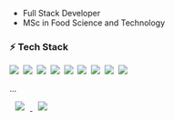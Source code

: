 
* Full Stack Developer
* MSc in Food Science and Technology


### ⚡ Tech Stack

  <p align="left">
    <img src="https://img.shields.io/badge/Nextjs-000000?style=flat-square&logo=Nextjs&logoColor=white"/></a>&nbsp
    <img src="https://img.shields.io/badge/Spring-6DB33F?style=flat-square&logo=Spring&logoColor=white"/></a>&nbsp 
    <img src="https://img.shields.io/badge/Nestjs-fc0345?style=flat-square&logo=Nestjs&logoColor=white"/></a>&nbsp
    <img src="https://img.shields.io/badge/Graphql-e535ab?style=flat-square&logo=Graphql&logoColor=white"/></a>&nbsp
    <img src="https://img.shields.io/badge/React-61DAFB?style=flat-square&logo=React&logoColor=white"/></a>&nbsp
    <img src="https://img.shields.io/badge/TailwindCSS-3B82F6?style=flat-square&logo=Tailwindcss&logoColor=white"/></a>&nbsp
    <img src="https://img.shields.io/badge/Typescript-007ACC?style=flat-square&logo=Typescript&logoColor=white"/></a>&nbsp
    <img src="https://img.shields.io/badge/Kubernetes-06118e?style=flat-square&logo=Kubernetes&logoColor=white"/></a>&nbsp
    <img src="https://img.shields.io/badge/Go-00ADD8?style=flat-square&logo=Go&logoColor=white"/></a>&nbsp
  </p>

...

<a href="mailto:hunman89@gmail.com"/>
  <img 
    src="https://img.shields.io/twitter/url?label=email&logo=gmail&style=social&url=http%3A%2F%2F=mailto:hunman89@gmail.com" 
    style="height : auto; margin-left : 10px; margin-right : 10px;"/>
</a>
<a href="https://hunman89blogmaster.gatsbyjs.io/">
  <img 
    src="http://img.shields.io/badge/-Tech%20Blog-655ced?style=flat&logo=github&link=https://alpox.kr"
    style="height : auto; margin-left : 10px; margin-right : 10px;"/>
</a>
<!--
**hunman89/hunman89** is a ✨ _special_ ✨ repository because its `README.md` (this file) appears on your GitHub profile.

Here are some ideas to get you started:

- 🔭 I’m currently working on ...
- 🌱 I’m currently learning ...
- 👯 I’m looking to collaborate on ...
- 🤔 I’m looking for help with ...
- 💬 Ask me about ...
- 📫 How to reach me: ...
- 😄 Pronouns: ...
- ⚡ Fun fact: ...
  -->
